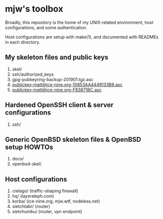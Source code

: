 # mjw's toolbox

Broadly, this repository is the home of my UNIX-related environment,
host configurations, and some authentication.


Host configurations are setup with make(1), and documented with READMEs
in each directory.


## My skeleton files and public keys

1. skel/
1. ssh/authorized_keys
1. gpg-pubkeyring-backup-201901.tgz.asc
1. publickey-matt@ice-nine.org-10853AA4449133B8.asc
1. publickey-matt@ice-nine.org-F83871BC.asc


## Hardened OpenSSH client & server configurations

1. ssh/


## Generic OpenBSD skeleton files & OpenBSD setup HOWTOs

1. docs/
1. openbsd-skel/


## Host configurations

1. cielago/ (traffic-shaping firewall)
1. hq/ (layeraleph.com)
1. korba/ (ice-nine.org, mjw.wtf, nodeless.net)
1. sietchtabr/ (router)
1. sietchumbu/ (router, vpn endpoint)

